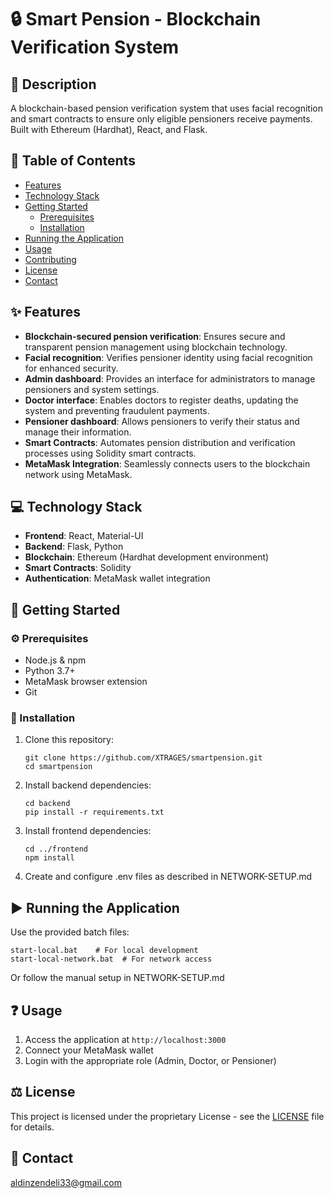 # :lock: Smart Pension - Blockchain Verification System

## :pencil: Description
A blockchain-based pension verification system that uses facial recognition and smart contracts to ensure only eligible pensioners receive payments. Built with Ethereum (Hardhat), React, and Flask.

## :bookmark_tabs: Table of Contents
- [Features](#features)
- [Technology Stack](#technology-stack)
- [Getting Started](#getting-started)
  - [Prerequisites](#prerequisites)
  - [Installation](#installation)
- [Running the Application](#running-the-application)
- [Usage](#usage)
- [Contributing](#contributing)
- [License](#license)
- [Contact](#contact)

## :sparkles: Features
- **Blockchain-secured pension verification**: Ensures secure and transparent pension management using blockchain technology.
- **Facial recognition**: Verifies pensioner identity using facial recognition for enhanced security.
- **Admin dashboard**: Provides an interface for administrators to manage pensioners and system settings.
- **Doctor interface**: Enables doctors to register deaths, updating the system and preventing fraudulent payments.
- **Pensioner dashboard**: Allows pensioners to verify their status and manage their information.
- **Smart Contracts**: Automates pension distribution and verification processes using Solidity smart contracts.
- **MetaMask Integration**: Seamlessly connects users to the blockchain network using MetaMask.

## :computer: Technology Stack
- **Frontend**: React, Material-UI
- **Backend**: Flask, Python
- **Blockchain**: Ethereum (Hardhat development environment)
- **Smart Contracts**: Solidity
- **Authentication**: MetaMask wallet integration

## :rocket: Getting Started

### :gear: Prerequisites
- Node.js & npm
- Python 3.7+
- MetaMask browser extension
- Git

### :wrench: Installation
1. Clone this repository:
   ```
   git clone https://github.com/XTRAGES/smartpension.git
   cd smartpension
   ```

2. Install backend dependencies:
   ```
   cd backend
   pip install -r requirements.txt
   ```

3. Install frontend dependencies:
   ```
   cd ../frontend
   npm install
   ```

4. Create and configure .env files as described in NETWORK-SETUP.md

## :arrow_forward: Running the Application

Use the provided batch files:
```
start-local.bat    # For local development
start-local-network.bat  # For network access
```

Or follow the manual setup in NETWORK-SETUP.md

## :question: Usage

1. Access the application at `http://localhost:3000`
2. Connect your MetaMask wallet
3. Login with the appropriate role (Admin, Doctor, or Pensioner)

## :balance_scale: License
This project is licensed under the proprietary License - see the [LICENSE](LICENSE) file for details.

## :email: Contact
   aldinzendeli33@gmail.com
